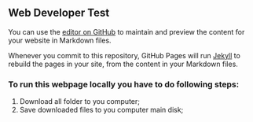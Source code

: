 ## Web Developer Test

You can use the [editor on GitHub](https://github.com/MrsAnnaOzolina/Magebit/edit/gh-pages/index.md) to maintain and preview the content for your website in Markdown files.

Whenever you commit to this repository, GitHub Pages will run [Jekyll](https://jekyllrb.com/) to rebuild the pages in your site, from the content in your Markdown files.

### To run this webpage locally you have to do following steps:

1. Download all folder to you computer;
2. Save downloaded files to you computer main disk;


